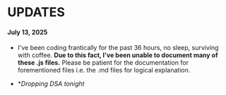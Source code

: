 # UPDATES

#### July 13, 2025

* I've been coding frantically for the past 36 hours, no sleep, surviving with coffee. **Due to this fact, I've been unable to document many of these .js files.** Please be patient for the documentation for forementioned files i.e. the .md files for logical explanation.

- **Dropping DSA tonight*